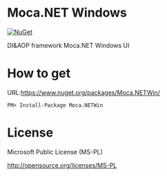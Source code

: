 # Moca.NET Windows

[![NuGet](https://img.shields.io/nuget/v/Moca.NETWin.svg)](https://www.nuget.org/packages/Moca.NETWin/)

DI&amp;AOP framework Moca.NET Windows UI

How to get
==========

URL:https://www.nuget.org/packages/Moca.NETWin/
```
PM> Install-Package Moca.NETWin
```


License
=======

Microsoft Public License (MS-PL)

http://opensource.org/licenses/MS-PL

